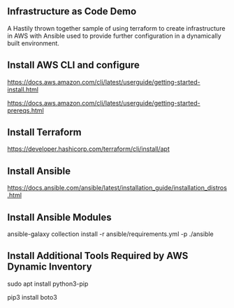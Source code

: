 ## Infrastructure as Code Demo

A Hastily thrown together sample of using terraform to create infrastructure in AWS with Ansible used to provide further configuration in a dynamically built environment.

## Install AWS CLI and configure

https://docs.aws.amazon.com/cli/latest/userguide/getting-started-install.html

https://docs.aws.amazon.com/cli/latest/userguide/getting-started-prereqs.html

## Install Terraform

https://developer.hashicorp.com/terraform/cli/install/apt

## Install Ansible

https://docs.ansible.com/ansible/latest/installation_guide/installation_distros.html

## Install Ansible Modules

ansible-galaxy collection install -r ansible/requirements.yml -p ./ansible

## Install Additional Tools Required by AWS Dynamic Inventory

sudo apt install python3-pip

pip3 install boto3